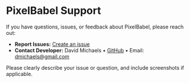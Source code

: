# PixelBabel Support

If you have questions, issues, or feedback about PixelBabel, please reach out:

- **Report Issues:** [Create an issue](https://github.com/dmichaels/PixelBabel/issues/new)
- **Contact Developer:** David Michaels • [GitHub](https://github.com/dmichaels) • Email: dmichaels@gmail.com

Please clearly describe your issue or question, and include screenshots if applicable.
